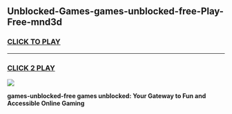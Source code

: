 
## Unblocked-Games-games-unblocked-free-Play-Free-mnd3d
<h3>
<a href="https://premium76.site?title=games-unblocked-free&ref=24M">CLICK TO PLAY</a></h3>
<hr>

<h3>
<a href="https://premium76.site?title=games-unblocked-free&ref=24M">CLICK 2 PLAY</a>
  
</h3>

<a href="https://premium76.site?title=games-unblocked-free&ref=24M"><img src="https://clearcache.store/games.png"></a>


**games-unblocked-free games unblocked: Your Gateway to Fun and Accessible Online Gaming**
